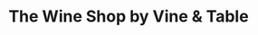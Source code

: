 ---
title: "The Wine Shop by Vine & Table"
url: /indianapolis/the-wine-shop-by-vine-und-table/
shop: Wein
---